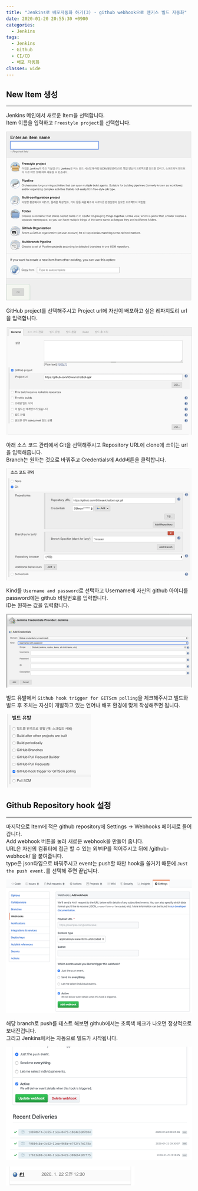 ```yaml
---
title: "Jenkins로 배포자동화 하기(3) - github webhook으로 젠키스 빌드 자동화"
date: 2020-01-20 20:55:30 +0900
categories:
  - Jenkins
tags:
  - Jenkins
  - Github
  - CI/CD
  - 배포 자동화
classes: wide
---
```


## New Item 생성
- - -
Jenkins 메인에서 새로운 Item을 선택합니다.   
Item 이름을 입력하고 `Freestyle project`를 선택합니다.   

![](/assets/images/Jenkins_start/3-01.png)   

GitHub project를 선택해주시고 Project url에
자신이 배포하고 싶은 레파지토리 url을 입력합니다.   

![](/assets/images/Jenkins_start/3-02.png)   

아래 소스 코드 관리에서 Git을 선택해주시고
Repository URL에 clone에 쓰이는 url을 입력해줍니다.   
Branch는 원하는 것으로 바꿔주고
Credentials에 Add버튼을 클릭합니다.   

![](/assets/images/Jenkins_start/3-03.png)   

Kind를 `Username and password`로 선택하고
Username에 자신의 github 아이디를 password에는 github 비밀번호를 입력합니다.   
ID는 원하는 값을 입력합니다.   

![](/assets/images/Jenkins_start/3-04.png)   

빌드 유발에서 `Github hook trigger for GITScm polling`을 체크해주시고
빌드와 빌드 후 조치는 자신이 개발하고 있는 언어나 배포 환경에 맞게 작성해주면 됩니다.   

![](/assets/images/Jenkins_start/3-05.png)   

## Github Repository hook 설정
- - -
마지막으로 Item에 적은 github repository에 Settings -> Webhooks 페이지로 들어갑니다.   
Add webhook 버튼을 눌러 새로운 webhook을 만들어 줍니다.   
URL은 자신의 컴퓨터에 접근 할 수 있는 외부IP를 적어주시고 뒤에 /github-webhook/ 을 붙여줍니다.   
type은 json타입으로 바꿔주시고 event는 push할 때만 hook을 쏠거기 때문에 `Just the push event.`를 선택해 주면 끝납니다.   

![](/assets/images/Jenkins_start/3-06.png)   

해당 branch로 push를 테스트 해보면
github에서는 초록색 체크가 나오면 정상적으로 보내진겁니다.   
그리고 Jenkins에서는 자동으로 빌드가 시작됩니다.   

![](/assets/images/Jenkins_start/3-07.png)   

![](/assets/images/Jenkins_start/3-08.png)   
